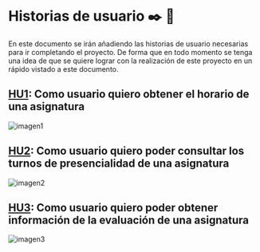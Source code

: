 # Historias de usuario :black_nib: :boy:
En este documento se irán añadiendo las historias de usuario necesarias para ir completando el proyecto. De forma que en todo momento se tenga una idea de que se quiere lograr con la realización de este proyecto en un rápido vistado a este documento.

## [HU1](https://github.com/antoniocuadros/WhenToClass/issues/8): Como usuario quiero obtener el horario de una asignatura

![imagen1](https://github.com/antoniocuadros/WhenToClass/blob/master/docs/HistoriasUsuario/Im%C3%A1genes/HU1.png)

## [HU2](https://github.com/antoniocuadros/WhenToClass/issues/9): Como usuario quiero poder consultar los turnos de presencialidad de una asignatura
![imagen2](https://github.com/antoniocuadros/WhenToClass/blob/master/docs/HistoriasUsuario/Im%C3%A1genes/HU2.png)


## [HU3](https://github.com/antoniocuadros/WhenToClass/issues/10): Como usuario quiero poder obtener información de la evaluación de una asignatura
![imagen3](https://github.com/antoniocuadros/WhenToClass/blob/master/docs/HistoriasUsuario/Im%C3%A1genes/HU3.png)

